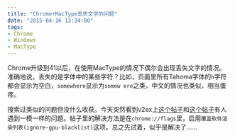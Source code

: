 ```yaml
---
title: "Chrome+MacType丢失文字的问题"
date: "2015-04-16 13:34:00"
tags:
- Chrome
- Windows
- MacType
---
```


Chrome升级到41以后，在使用MacType的情况下偶尔会出现丢失文字的情况。准确地说，丢失的是字体中的某些字符？比如，页面里所有Tahoma字体的`h`字符都会显示为空白，`somewhere`显示为`somew ere`之类，中文的情况也类似，相当蛋疼。

搜索过类似的问题但没什么收获。今天突然看到v2ex上[这个帖子](https://www.v2ex.com/t/184034)和[这个帖子](https://www.v2ex.com/t/180832)有人遇到一模一样的问题。帖子里的解决方法是在`chrome://flags`里，启用`覆盖软件渲染列表(ignore-gpu-blacklist)`这项。总之先试着，似乎是解决了……